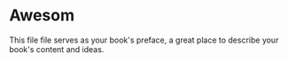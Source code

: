 # Awesom

This file file serves as your book's preface, a great place to describe your book's content and ideas.

